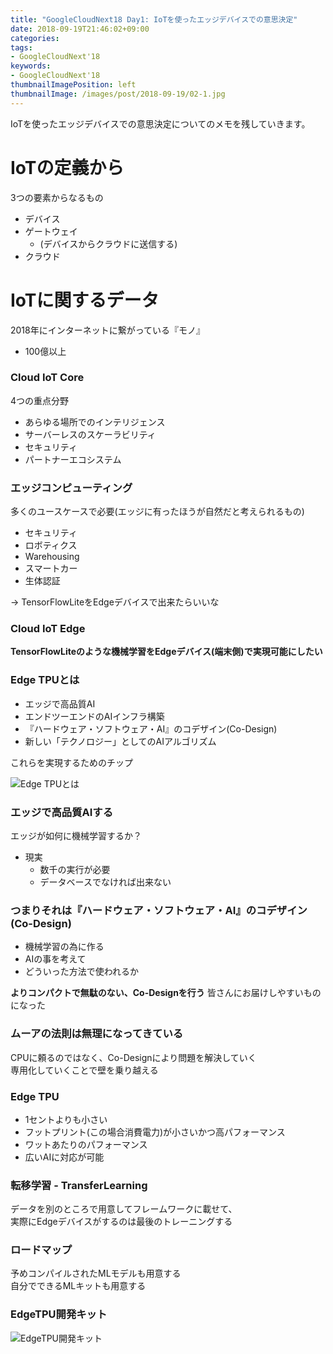 ```yaml
---
title: "GoogleCloudNext18 Day1: IoTを使ったエッジデバイスでの意思決定"
date: 2018-09-19T21:46:02+09:00
categories:
tags:
- GoogleCloudNext'18
keywords:
- GoogleCloudNext'18
thumbnailImagePosition: left
thumbnailImage: /images/post/2018-09-19/02-1.jpg
---
```


IoTを使ったエッジデバイスでの意思決定についてのメモを残していきます。  

<!--more-->

# IoTの定義から
3つの要素からなるもの

- デバイス
- ゲートウェイ
  - (デバイスからクラウドに送信する)
- クラウド

# IoTに関するデータ
2018年にインターネットに繋がっている『モノ』

- 100億以上

###  Cloud IoT Core
4つの重点分野

- あらゆる場所でのインテリジェンス
- サーバーレスのスケーラビリティ
- セキュリティ
- パートナーエコシステム

### エッジコンピューティング
多くのユースケースで必要(エッジに有ったほうが自然だと考えられるもの)

- セキュリティ
- ロボティクス
- Warehousing
- スマートカー
- 生体認証

-> TensorFlowLiteをEdgeデバイスで出来たらいいな

### Cloud IoT Edge
**TensorFlowLiteのような機械学習をEdgeデバイス(端末側)で実現可能にしたい**

### Edge TPUとは

- エッジで高品質AI
- エンドツーエンドのAIインフラ構築
- 『ハードウェア・ソフトウェア・AI』のコデザイン(Co-Design)
- 新しい「テクノロジー」としてのAIアルゴリズム

これらを実現するためのチップ

![Edge TPUとは](/images/post/2018-09-19/02-2.jpg "Edge TPUとは")

### エッジで高品質AIする
エッジが如何に機械学習するか？

- 現実
    - 数千の実行が必要
    - データベースでなければ出来ない

### つまりそれは『ハードウェア・ソフトウェア・AI』のコデザイン(Co-Design)

- 機械学習の為に作る  
- AIの事を考えて  
- どういった方法で使われるか  

**よりコンパクトで無駄のない、Co-Designを行う**
皆さんにお届けしやすいものになった

### ムーアの法則は無理になってきている
CPUに頼るのではなく、Co-Designにより問題を解決していく  
専用化していくことで壁を乗り越える

### Edge TPU
- 1セントよりも小さい
- フットプリント(この場合消費電力)が小さいかつ高パフォーマンス
- ワットあたりのパフォーマンス
- 広いAIに対応が可能

### 転移学習 - TransferLearning
データを別のところで用意してフレームワークに載せて、  
実際にEdgeデバイスがするのは最後のトレーニングする

### ロードマップ
予めコンパイルされたMLモデルも用意する  
自分でできるMLキットも用意する

### EdgeTPU開発キット

![EdgeTPU開発キット](/images/post/2018-09-19/02-3.jpg "EdgeTPU開発キット")


